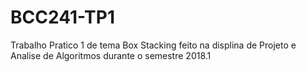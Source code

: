 # BCC241-TP1
Trabalho Pratico 1 de tema Box Stacking feito na displina de Projeto e Analise de Algoritmos durante o semestre 2018.1
